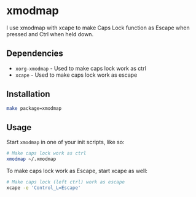 # xmodmap

I use xmodmap with xcape to make Caps Lock function as Escape when pressed and Ctrl when held down.

## Dependencies

- `xorg-xmodmap` - Used to make caps lock work as ctrl
- `xcape` - Used to make caps lock work as escape

## Installation

```sh
make package=xmodmap
```

## Usage

Start `xmodmap` in one of your init scripts, like so:

```sh
# Make caps lock work as ctrl
xmodmap ~/.xmodmap
```

To make caps lock work as Escape, start xcape as well:

```sh
# Make caps lock (left ctrl) work as escape
xcape -e 'Control_L=Escape'
```
